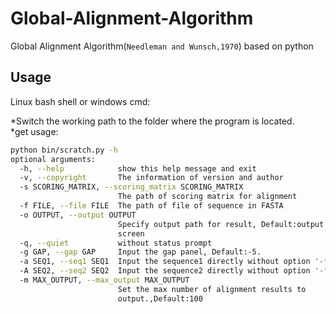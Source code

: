 Global-Alignment-Algorithm
==================================================================================
Global Alignment Algorithm(`Needleman and Wunsch,1970`) based on python  
  
Usage
----------------------
Linux bash shell or windows cmd:  

*Switch the working path to the folder where the program is located.  
  *get usage:
```Bash
python bin/scratch.py -h  
optional arguments:  
  -h, --help            show this help message and exit  
  -v, --copyright       The information of version and author  
  -s SCORING_MATRIX, --scoring_matrix SCORING_MATRIX  
                        The path of scoring matrix for alignment  
  -f FILE, --file FILE  The path of file of sequence in FASTA  
  -o OUTPUT, --output OUTPUT  
                        Specify output path for result, Default:output on  
                        screen  
  -q, --quiet           without status prompt  
  -g GAP, --gap GAP     Input the gap panel, Default:-5.  
  -a SEQ1, --seq1 SEQ1  Input the sequence1 directly without option '-f'  
  -A SEQ2, --seq2 SEQ2  Input the sequence2 directly without option '-f'  
  -m MAX_OUTPUT, --max_output MAX_OUTPUT  
                        Set the max number of alignment results to  
                        output.,Default:100  
  ```
  
